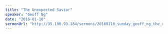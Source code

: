 ```yaml
---
title: "The Unexpected Savior"
speaker: "Geoff Ng"
date: "2016-01-10"
sermonUrl: "http://35.190.93.184/sermons/20160110_sunday_geoff_ng_the_unexpected_savior.mp3"
---
```


